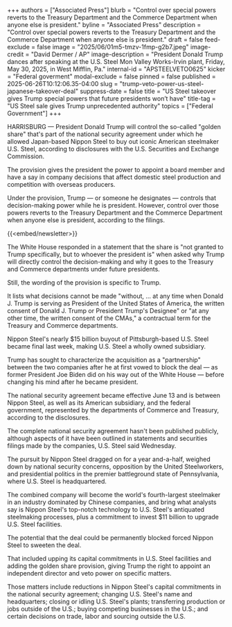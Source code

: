 +++
authors = ["Associated Press"]
blurb = "Control over special powers reverts to the Treasury Department and the Commerce Department when anyone else is president."
byline = "Associated Press"
description = "Control over special powers reverts to the Treasury Department and the Commerce Department when anyone else is president."
draft = false
feed-exclude = false
image = "2025/06/01m5-tmzv-1fmp-g2b7.jpeg"
image-credit = "David Dermer / AP"
image-description = "President Donald Trump dances after speaking at the U.S. Steel Mon Valley Works-Irvin plant, Friday, May 30, 2025, in West Mifflin, Pa."
internal-id = "APSTEELVETO0625"
kicker = "Federal goverment"
modal-exclude = false
pinned = false
published = 2025-06-26T10:12:06.35-04:00
slug = "trump-veto-power-us-steel-japanese-takeover-deal"
suppress-date = false
title = "US Steel takeover gives Trump special powers that future presidents won’t have"
title-tag = "US Steel sale gives Trump unprecedented authority"
topics = ["Federal Government"]
+++

HARRISBURG — President Donald Trump will control the so-called &#34;golden share&#34; that&#39;s part of the national security agreement under which he allowed Japan-based Nippon Steel to buy out iconic American steelmaker U.S. Steel, according to disclosures with the U.S. Securities and Exchange Commission.

The provision gives the president the power to appoint a board member and have a say in company decisions that affect domestic steel production and competition with overseas producers.

Under the provision, Trump — or someone he designates — controls that decision-making power while he is president. However, control over those powers reverts to the Treasury Department and the Commerce Department when anyone else is president, according to the filings.

{{<embed/newsletter>}}

The White House responded in a statement that the share is &#34;not granted to Trump specifically, but to whoever the president is&#34; when asked why Trump will directly control the decision-making and why it goes to the Treasury and Commerce departments under future presidents.

Still, the wording of the provision is specific to Trump.

It lists what decisions cannot be made &#34;without, ... at any time when Donald J. Trump is serving as President of the United States of America, the written consent of Donald J. Trump or President Trump&#39;s Designee&#34; or &#34;at any other time, the written consent of the CMAs,&#34; a contractual term for the Treasury and Commerce departments.

Nippon Steel&#39;s nearly $15 billion buyout of Pittsburgh-based U.S. Steel became final last week, making U.S. Steel a wholly owned subsidiary.

Trump has sought to characterize the acquisition as a &#34;partnership&#34; between the two companies after he at first vowed to block the deal — as former President Joe Biden did on his way out of the White House — before changing his mind after he became president.

The national security agreement became effective June 13 and is between Nippon Steel, as well as its American subsidiary, and the federal government, represented by the departments of Commerce and Treasury, according to the disclosures.

The complete national security agreement hasn&#39;t been published publicly, although aspects of it have been outlined in statements and securities filings made by the companies, U.S. Steel said Wednesday.

The pursuit by Nippon Steel dragged on for a year and-a-half, weighed down by national security concerns, opposition by the United Steelworkers, and presidential politics in the premier battleground state of Pennsylvania, where U.S. Steel is headquartered.

The combined company will become the world&#39;s fourth-largest steelmaker in an industry dominated by Chinese companies, and bring what analysts say is Nippon Steel&#39;s top-notch technology to U.S. Steel&#39;s antiquated steelmaking processes, plus a commitment to invest $11 billion to upgrade U.S. Steel facilities.

The potential that the deal could be permanently blocked forced Nippon Steel to sweeten the deal.

That included upping its capital commitments in U.S. Steel facilities and adding the golden share provision, giving Trump the right to appoint an independent director and veto power on specific matters.

Those matters include reductions in Nippon Steel&#39;s capital commitments in the national security agreement; changing U.S. Steel&#39;s name and headquarters; closing or idling U.S. Steel&#39;s plants; transferring production or jobs outside of the U.S.; buying competing businesses in the U.S.; and certain decisions on trade, labor and sourcing outside the U.S.

